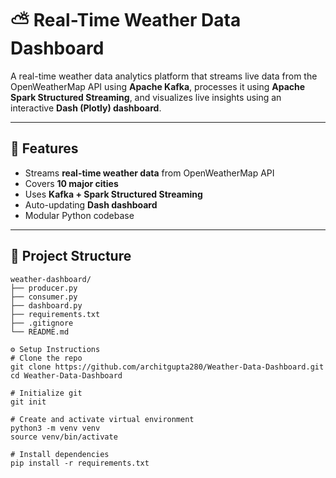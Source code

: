 # ⛅ Real-Time Weather Data Dashboard

A real-time weather data analytics platform that streams live data from the OpenWeatherMap API using **Apache Kafka**, processes it using **Apache Spark Structured Streaming**, and visualizes live insights using an interactive **Dash (Plotly) dashboard**.

---

## 🔧 Features

- Streams **real-time weather data** from OpenWeatherMap API
- Covers **10 major cities**
- Uses **Kafka + Spark Structured Streaming**
- Auto-updating **Dash dashboard**
- Modular Python codebase

---

## 📁 Project Structure

```plaintext
weather-dashboard/
├── producer.py
├── consumer.py
├── dashboard.py
├── requirements.txt
├── .gitignore
└── README.md

⚙️ Setup Instructions
# Clone the repo
git clone https://github.com/architgupta280/Weather-Data-Dashboard.git
cd Weather-Data-Dashboard

# Initialize git
git init

# Create and activate virtual environment
python3 -m venv venv
source venv/bin/activate

# Install dependencies
pip install -r requirements.txt
